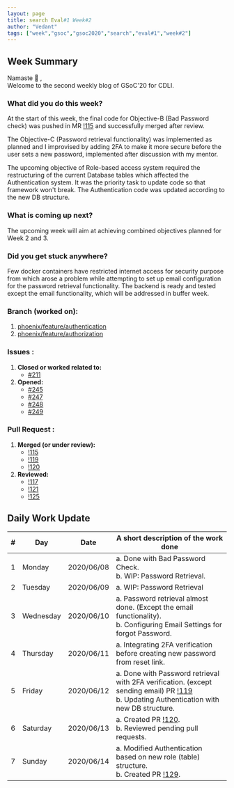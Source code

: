 ```yaml
---
layout: page
title: search Eval#1 Week#2
author: "Vedant"
tags: ["week","gsoc","gsoc2020","search","eval#1","week#2"]
---
```


## Week Summary

Namaste 🙏 ,    
Welcome to the second weekly blog of GSoC'20 for CDLI. 

### What did you do this week?

At the start of this week, the final code for Objective-B (Bad Password check) was pushed in MR [!115](https://gitlab.com/cdli/framework/-/merge_requests/115) and successfully merged after review.

The Objective-C (Password retrieval functionality) was implemented as planned and I improvised by adding 2FA to make it more secure before the user sets a new password, implemented after discussion with my mentor.  

The upcoming objective of Role-based access system required the restructuring of the current Database tables which affected the Authentication system. It was the priority task to update code so that framework won't break. The Authentication code was updated according to the new DB structure.

### What is coming up next?

The upcoming week will aim at achieving combined objectives planned for Week 2 and 3.

### Did you get stuck anywhere?

Few docker containers have restricted internet access for security purpose from which arose a problem while attempting to set up email configuration for the password retrieval functionality.  The backend is ready and tested except the email functionality, which will be addressed in buffer week.

### Branch (worked on): 
1. [phoenix/feature/authentication](https://gitlab.com/cdli/framework/-/tree/phoenix/feature/authentication) 
2. [phoenix/feature/authorization](https://gitlab.com/cdli/framework/-/tree/phoenix/feature/authorization) 

### Issues : 
1. **Closed or worked related to:**
    - [#211](https://gitlab.com/cdli/framework/-/issues/211)
2. **Opened:** 
    - [#245](https://gitlab.com/cdli/framework/-/issues/245) 
    - [#247](https://gitlab.com/cdli/framework/-/issues/247) 
    - [#248](https://gitlab.com/cdli/framework/-/issues/248) 
    - [#249](https://gitlab.com/cdli/framework/-/issues/249) 

### Pull Request : 
1. **Merged (or under review):**
    - [!115](https://gitlab.com/cdli/framework/-/merge_requests/115)
    - [!119](https://gitlab.com/cdli/framework/-/merge_requests/119) 
    - [!120](https://gitlab.com/cdli/framework/-/merge_requests/120)
2. **Reviewed:**
    - [!117](https://gitlab.com/cdli/framework/-/merge_requests/117)
    - [!121](https://gitlab.com/cdli/framework/-/merge_requests/121) 
    - [!125](https://gitlab.com/cdli/framework/-/merge_requests/125)  


## Daily Work Update

|\#|Day|Date|A short description of the work done|  
|---	|---	|---	|---	|  
|1   	| Monday 	|   2020/06/08	|  a. Done with Bad Password Check. <br> b. WIP: Password Retrieval.	|  
|2   	| Tuesday  	|   2020/06/09	| a. WIP: Password Retrieval |  
|3   	| Wednesday  	|  2020/06/10 	| a. Password retrieval almost done. (Except the email functionality). <br> b. Configuring Email Settings for forgot Password.	|  
|4   	| Thursday  	|   2020/06/11	|  a. Integrating 2FA verification before creating new password from reset link. 	|  
|5   	| Friday  	|   2020/06/12	|  a. Done with Password retrieval with 2FA verification. (except sending email) PR [!119](https://gitlab.com/cdli/framework/-/merge_requests/119) <br> b. Updating Authentication with new DB structure.	|  
|6   	| Saturday  	|   2020/06/13	| a. Created PR [!120](https://gitlab.com/cdli/framework/-/merge_requests/120).  <br> b. Reviewed pending pull requests.	|  
|7   	| Sunday  	|   2020/06/14	|  a. Modified Authentication based on new role (table) structure.	<br> b. Created PR [!129](https://gitlab.com/cdli/framework/-/merge_requests/129). |  
